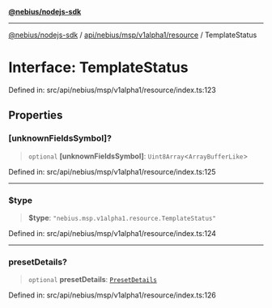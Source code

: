 [**@nebius/nodejs-sdk**](../../../../../../README.md)

---

[@nebius/nodejs-sdk](../../../../../../README.md) / [api/nebius/msp/v1alpha1/resource](../README.md) / TemplateStatus

# Interface: TemplateStatus

Defined in: src/api/nebius/msp/v1alpha1/resource/index.ts:123

## Properties

### \[unknownFieldsSymbol\]?

> `optional` **\[unknownFieldsSymbol\]**: `Uint8Array`\<`ArrayBufferLike`\>

Defined in: src/api/nebius/msp/v1alpha1/resource/index.ts:125

---

### $type

> **$type**: `"nebius.msp.v1alpha1.resource.TemplateStatus"`

Defined in: src/api/nebius/msp/v1alpha1/resource/index.ts:124

---

### presetDetails?

> `optional` **presetDetails**: [`PresetDetails`](PresetDetails.md)

Defined in: src/api/nebius/msp/v1alpha1/resource/index.ts:126
